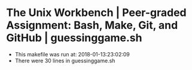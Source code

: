 # The Unix Workbench | Peer-graded Assignment: Bash, Make, Git, and GitHub | guessinggame.sh
* This makefile was run at: 2018-01-13:23:02:09
* There were      30 lines in guessinggame.sh
